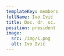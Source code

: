 ```yaml
---
templateKey: members
fullName: Ivo Ivić
title: Doc. dr. sc.
position: president
image:
  src: /img/1.png
  alt: Ivo Ivić
---
```

